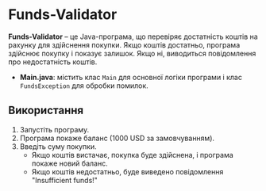 # Funds-Validator

**Funds-Validator** – це Java-програма, що перевіряє достатність коштів на рахунку для здійснення покупки. Якщо коштів достатньо, програма здійснює покупку і показує залишок. Якщо ні, виводиться повідомлення про недостатність коштів.

- **Main.java**: містить клас `Main` для основної логіки програми і клас `FundsException` для обробки помилок.

## Використання

1. Запустіть програму.
2. Програма покаже баланс (1000 USD за замовчуванням).
3. Введіть суму покупки.
   - Якщо коштів вистачає, покупка буде здійснена, і програма покаже новий баланс.
   - Якщо коштів недостатньо, буде виведено повідомлення "Insufficient funds!"


